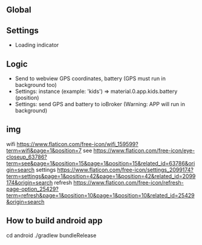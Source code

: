 ## Global

## Settings
- Loading indicator
<!-- - Show in settings hint: you can slide right to left to show settings button -->

## Logic
<!-- Open menu in material by slide left to right -->
<!-- Show settings button in App by slide right to left and hide after 5 seconds -->
- Send to webview GPS coordinates, battery (GPS must run in background too)
- Settings: instance (example: 'kids') => material.0.app.kids.battery (position)
- Settings: send GPS and battery to ioBroker (Warning: APP will run in background)


## img
wifi https://www.flaticon.com/free-icon/wifi_159599?term=wifi&page=1&position=7
see https://www.flaticon.com/free-icon/eye-closeup_63786?term=see&page=1&position=15&page=1&position=15&related_id=63786&origin=search
settings https://www.flaticon.com/free-icon/settings_2099174?term=settings&page=1&position=42&page=1&position=42&related_id=2099174&origin=search
refresh https://www.flaticon.com/free-icon/refresh-page-option_25429?term=refresh&page=1&position=10&page=1&position=10&related_id=25429&origin=search

## How to build android app
cd android
./gradlew bundleRelease  